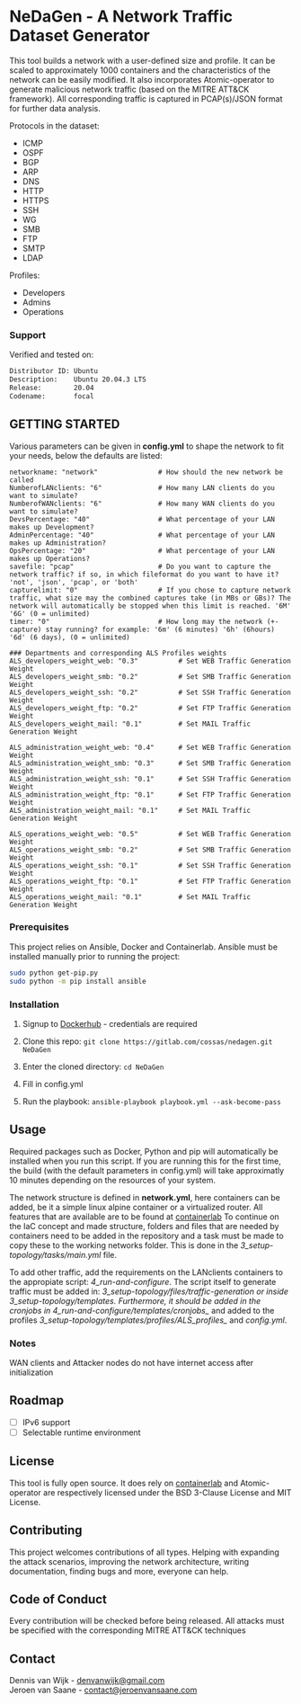 # NeDaGen - A Network Traffic Dataset Generator
This tool builds a network with a user-defined size and profile. It can be scaled to approximately 1000 containers and the characteristics of the network can be easily modified. It also incorporates Atomic-operator to generate malicious network traffic (based on the MITRE ATT&CK framework). All corresponding traffic is captured in PCAP(s)/JSON format for further data analysis. 

Protocols in the dataset:
- ICMP
- OSPF
- BGP
- ARP
- DNS
- HTTP
- HTTPS
- SSH
- WG
- SMB
- FTP
- SMTP
- LDAP

Profiles:
- Developers
- Admins
- Operations


### Support
Verified and tested on:
```bash
Distributor ID: Ubuntu
Description:    Ubuntu 20.04.3 LTS
Release:        20.04
Codename:       focal
```

## GETTING STARTED
Various parameters can be given in **config.yml** to shape the network to fit your needs, below the defaults are listed:
```
networkname: "network"               # How should the new network be called
NumberofLANclients: "6"              # How many LAN clients do you want to simulate?
NumberofWANclients: "6"              # How many WAN clients do you want to simulate?
DevsPercentage: "40"                 # What percentage of your LAN makes up Development?
AdminPercentage: "40"                # What percentage of your LAN makes up Administration?
OpsPercentage: "20"                  # What percentage of your LAN makes up Operations?
savefile: "pcap"                     # Do you want to capture the network traffic? if so, in which fileformat do you want to have it? 'not', 'json', 'pcap', or 'both'
capturelimit: "0"                    # If you chose to capture network traffic, what size may the combined captures take (in MBs or GBs)? The network will automatically be stopped when this limit is reached. '6M' '6G' (0 = unlimited)
timer: "0"                           # How long may the network (+-capture) stay running? for example: '6m' (6 minutes) '6h' (6hours) '6d' (6 days), (0 = unlimited)

### Departments and corresponding ALS Profiles weights 
ALS_developers_weight_web: "0.3"          # Set WEB Traffic Generation Weight
ALS_developers_weight_smb: "0.2"          # Set SMB Traffic Generation Weight
ALS_developers_weight_ssh: "0.2"          # Set SSH Traffic Generation Weight
ALS_developers_weight_ftp: "0.2"          # Set FTP Traffic Generation Weight
ALS_developers_weight_mail: "0.1"         # Set MAIL Traffic Generation Weight

ALS_administration_weight_web: "0.4"      # Set WEB Traffic Generation Weight
ALS_administration_weight_smb: "0.3"      # Set SMB Traffic Generation Weight
ALS_administration_weight_ssh: "0.1"      # Set SSH Traffic Generation Weight
ALS_administration_weight_ftp: "0.1"      # Set FTP Traffic Generation Weight
ALS_administration_weight_mail: "0.1"     # Set MAIL Traffic Generation Weight

ALS_operations_weight_web: "0.5"          # Set WEB Traffic Generation Weight
ALS_operations_weight_smb: "0.2"          # Set SMB Traffic Generation Weight
ALS_operations_weight_ssh: "0.1"          # Set SSH Traffic Generation Weight
ALS_operations_weight_ftp: "0.1"          # Set FTP Traffic Generation Weight
ALS_operations_weight_mail: "0.1"         # Set MAIL Traffic Generation Weight
```

### Prerequisites
This project relies on Ansible, Docker and Containerlab. Ansible must be installed manually prior to running the project:
```bash
sudo python get-pip.py
sudo python -m pip install ansible
```

### Installation
1. Signup to [Dockerhub](https://hub.docker.com/) - credentials are required

2. Clone this repo:
```git clone https://gitlab.com/cossas/nedagen.git NeDaGen```

3. Enter the cloned directory:
```cd NeDaGen```

4. Fill in config.yml

5. Run the playbook:
```ansible-playbook playbook.yml --ask-become-pass```

## Usage
Required packages such as Docker, Python and pip will automatically be installed when you run this script. If you are running this for the first time, the build (with the default parameters in config.yml) will take approximatly 10 minutes depending on the resources of your system.

The network structure is defined in **network.yml**, here containers can be added, be it a simple linux alpine container or a virtualized router.
All features that are available are to be found at [containerlab](https://containerlab.srlinux.dev/)
To continue on the IaC concept and made structure, folders and files that are needed by containers need to be added in the repository and a task must be made to copy these to the working networks folder. This is done in the *3_setup-topology/tasks/main.yml* file.

To add other traffic, add the requirements on the LANclients containers to the appropiate script: *4_run-and-configure*. The script itself to generate traffic must be added in: *3_setup-topology/files/*traffic-generation* or inside *3_setup-topology/templates*. Furthermore, it should be added in the cronjobs in *4_run-and-configure/templates/cronjobs_** and added to the profiles *3_setup-topology/templates/profiles/ALS_profiles_* and *config.yml*.

### Notes
WAN clients and Attacker nodes do not have internet access after initialization

## Roadmap
- [ ] IPv6 support
- [ ] Selectable runtime environment

## License
This tool is fully open source. It does rely on [containerlab](https://github.com/srl-labs/containerlab) and Atomic-operator are respectively licensed under the BSD 3-Clause License and MIT License.

## Contributing
This project welcomes contributions of all types. Helping with expanding the attack scenarios, improving the network architecture, writing documentation, finding bugs and more, everyone can help.

## Code of Conduct
Every contribution will be checked before being released. All attacks must be specified with the corresponding MITRE ATT&CK techniques

## Contact
Dennis van Wijk - denvanwijk@gmail.com \
Jeroen van Saane - contact@jeroenvansaane.com




